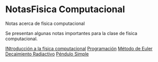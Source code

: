 # NotasFisica Computacional
Notas acerca de física computacional

Se presentan algunas notas importantes para la clase de física computacional.

[INtroducción a la física computacional](https://nbviewer.jupyter.org/github/Luis2501/Notas-Fisica-Computacional/blob/main/Introducci%C3%B3n%20a%20la%20f%C3%ADsica%20computacional.ipynb)
[Programación](https://nbviewer.jupyter.org/github/Luis2501/Notas-Fisica-Computacional/blob/main/Programaci%C3%B3n.ipynb)
[Método de Euler](https://nbviewer.jupyter.org/github/Luis2501/Notas-Fisica-Computacional/blob/main/M%C3%A9todo%20Euler.ipynb)
[Decaimiento Radiactivo](https://nbviewer.jupyter.org/github/Luis2501/Notas-Fisica-Computacional/blob/main/Decaimiento%20Radiactivo.ipynb)
[Péndulo Simple](https://nbviewer.jupyter.org/github/Luis2501/Notas-Fisica-Computacional/blob/main/P%C3%A9ndulo%20Simple%20.ipynb)

